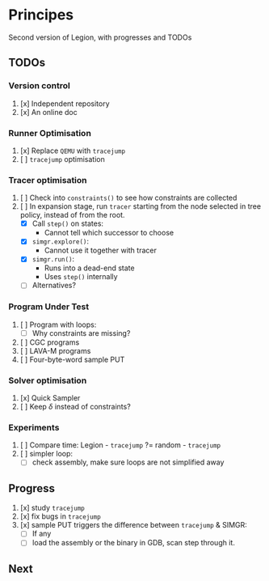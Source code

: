 # Principes

Second version of Legion, with progresses and TODOs

## TODOs

### Version control

1. [x] Independent repository
2. [x] An online doc

### Runner Optimisation

1. [x] Replace `QEMU` with `tracejump`
2. [ ] `tracejump` optimisation

### Tracer optimisation

1. [ ] Check into `constraints()` to see how constraints are collected
2. [ ] In expansion stage, run `tracer` starting from the node selected in tree policy, instead of from the root.
    * [x] Call `step()` on states:
        * Cannot tell which successor to choose
    * [x] `simgr.explore()`:
        * Cannot use it together with tracer
    * [x] `simgr.run()`:
        * Runs into a dead-end state
        * Uses `step()` internally
    * [ ] Alternatives?

### Program Under Test

1. [ ] Program with loops:
    * [ ] Why constraints are missing?
2. [ ] CGC programs
3. [ ] LAVA-M programs
4. [ ] Four-byte-word sample PUT

### Solver optimisation

1. [x] Quick Sampler
2. [ ] Keep $\delta$ instead of constraints?

### Experiments

1. [ ] Compare time: Legion - `tracejump` ?= random - `tracejump`
2. [ ] simpler loop:
    * [ ] check assembly, make sure loops are not simplified away

## Progress

1. [x] study `tracejump`
2. [x] fix bugs in `tracejump`
3. [x] sample PUT triggers the difference between `tracejump` & SIMGR:
    * [ ] If any
    * [ ] load the assembly or the binary in GDB, scan step through it.

## Next
